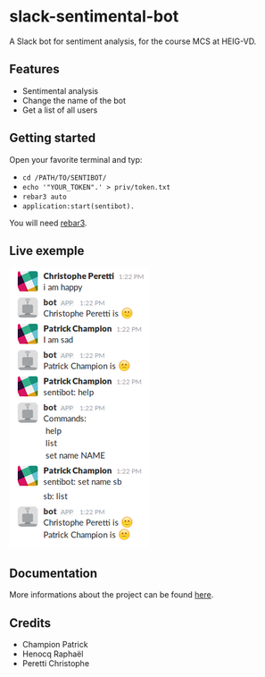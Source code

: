 # slack-sentimental-bot
A Slack bot for sentiment analysis, for the course MCS at HEIG-VD.

## Features
- Sentimental analysis
- Change the name of the bot
- Get a list of all users

## Getting started
Open your favorite terminal and typ:
- `cd /PATH/TO/SENTIBOT/`
- `echo '"YOUR_TOKEN".' > priv/token.txt`
- `rebar3 auto`
- `application:start(sentibot).`

You will need [rebar3](https://www.rebar3.org/v3/docs).

## Live exemple
![live exemple](res/live-exemple.png)

## Documentation
More informations about the project can be found [here](DOC.md).

## Credits
- Champion Patrick
- Henocq Raphaël
- Peretti Christophe
